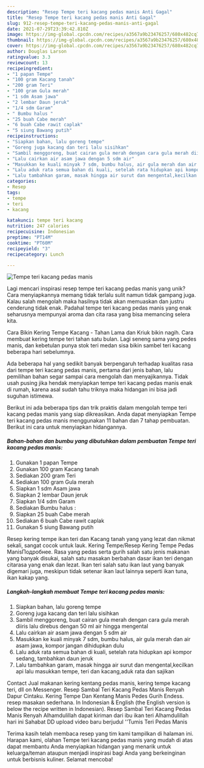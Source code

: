 ```yaml
---
description: "Resep Tempe teri kacang pedas manis Anti Gagal"
title: "Resep Tempe teri kacang pedas manis Anti Gagal"
slug: 912-resep-tempe-teri-kacang-pedas-manis-anti-gagal
date: 2021-07-29T23:39:42.810Z
image: https://img-global.cpcdn.com/recipes/a3567a9b23476257/680x482cq70/tempe-teri-kacang-pedas-manis-foto-resep-utama.jpg
thumbnail: https://img-global.cpcdn.com/recipes/a3567a9b23476257/680x482cq70/tempe-teri-kacang-pedas-manis-foto-resep-utama.jpg
cover: https://img-global.cpcdn.com/recipes/a3567a9b23476257/680x482cq70/tempe-teri-kacang-pedas-manis-foto-resep-utama.jpg
author: Douglas Larson
ratingvalue: 3.3
reviewcount: 13
recipeingredient:
- "1 papan Tempe"
- "100 gram Kacang tanah"
- "200 gram Teri"
- "100 gram Gula merah"
- "1 sdm Asam jawa"
- "2 lembar Daun jeruk"
- "1/4 sdm Garam"
- " Bumbu halus "
- "25 buah Cabe merah"
- "6 buah Cabe rawit caplak"
- "5 siung Bawang putih"
recipeinstructions:
- "Siapkan bahan, lalu goreng tempe"
- "Goreng juga kacang dan teri lalu sisihkan"
- "Sambil menggoreng, buat cairan gula merah dengan cara gula merah diiris lalu direbus dengan 50 ml air hingga mengental"
- "Lalu cairkan air asam jawa dengan 5 sdm air"
- "Masukkan ke kuali minyak 7 sdm, bumbu halus, air gula merah dan air asam jawa, kompor jangan dihidupkan dulu"
- "Lalu aduk rata semua bahan di kuali, setelah rata hidupkan api kompor sedang, tambahkan daun jeruk"
- "Lalu tambahkan garam, masak hingga air surut dan mengental,kecilkan api lalu masukkan tempe, teri dan kacang,aduk rata dan sajikan"
categories:
- Resep
tags:
- tempe
- teri
- kacang

katakunci: tempe teri kacang 
nutrition: 247 calories
recipecuisine: Indonesian
preptime: "PT14M"
cooktime: "PT60M"
recipeyield: "3"
recipecategory: Lunch

---
```



![Tempe teri kacang pedas manis](https://img-global.cpcdn.com/recipes/a3567a9b23476257/680x482cq70/tempe-teri-kacang-pedas-manis-foto-resep-utama.jpg)

Lagi mencari inspirasi resep tempe teri kacang pedas manis yang unik? Cara menyiapkannya memang tidak terlalu sulit namun tidak gampang juga. Kalau salah mengolah maka hasilnya tidak akan memuaskan dan justru cenderung tidak enak. Padahal tempe teri kacang pedas manis yang enak seharusnya mempunyai aroma dan cita rasa yang bisa memancing selera kita.

Cara Bikin Kering Tempe Kacang - Tahan Lama dan Kriuk bikin nagih. Cara membuat kering tempe teri tahan satu bulan. Lagi seneng sama yang pedes manis, dan kebetulan punya stok teri medan sisa bikin sambel teri kacang beberapa hari sebelumnya.

Ada beberapa hal yang sedikit banyak berpengaruh terhadap kualitas rasa dari tempe teri kacang pedas manis, pertama dari jenis bahan, lalu pemilihan bahan segar sampai cara mengolah dan menyajikannya. Tidak usah pusing jika hendak menyiapkan tempe teri kacang pedas manis enak di rumah, karena asal sudah tahu triknya maka hidangan ini bisa jadi suguhan istimewa.


Berikut ini ada beberapa tips dan trik praktis dalam mengolah tempe teri kacang pedas manis yang siap dikreasikan. Anda dapat menyiapkan Tempe teri kacang pedas manis menggunakan 11 bahan dan 7 tahap pembuatan. Berikut ini cara untuk menyiapkan hidangannya.

<!--inarticleads1-->

##### Bahan-bahan dan bumbu yang dibutuhkan dalam pembuatan Tempe teri kacang pedas manis:

1. Gunakan 1 papan Tempe
1. Gunakan 100 gram Kacang tanah
1. Sediakan 200 gram Teri
1. Sediakan 100 gram Gula merah
1. Siapkan 1 sdm Asam jawa
1. Siapkan 2 lembar Daun jeruk
1. Siapkan 1/4 sdm Garam
1. Sediakan  Bumbu halus :
1. Siapkan 25 buah Cabe merah
1. Sediakan 6 buah Cabe rawit caplak
1. Gunakan 5 siung Bawang putih


Resep kering tempe ikan teri dan Kacang tanah yang yang lezat dan nikmat sekali, sangat cocok untuk lauk. Kering Tempe/Resep Kering Tempe Pedas ManisПодробнее. Rasa yang pedas serta gurih salah satu jenis makanan yang banyak disukai, salah satu masakan berbahan dasar ikan teri dengan citarasa yang enak dan lezat. Ikan teri salah satu ikan laut yang banyak digemari juga, meskipun tidak setenar ikan laut lainnya seperti ikan tuna, ikan kakap yang. 

<!--inarticleads2-->

##### Langkah-langkah membuat Tempe teri kacang pedas manis:

1. Siapkan bahan, lalu goreng tempe
1. Goreng juga kacang dan teri lalu sisihkan
1. Sambil menggoreng, buat cairan gula merah dengan cara gula merah diiris lalu direbus dengan 50 ml air hingga mengental
1. Lalu cairkan air asam jawa dengan 5 sdm air
1. Masukkan ke kuali minyak 7 sdm, bumbu halus, air gula merah dan air asam jawa, kompor jangan dihidupkan dulu
1. Lalu aduk rata semua bahan di kuali, setelah rata hidupkan api kompor sedang, tambahkan daun jeruk
1. Lalu tambahkan garam, masak hingga air surut dan mengental,kecilkan api lalu masukkan tempe, teri dan kacang,aduk rata dan sajikan


Contact Jual makanan kering kentang pedas manis, kering tempe kacang teri, dll on Messenger. Resep Sambal Teri Kacang Pedas Manis Renyah Dapur Cintaku. Kering Tempe Dan Kentang Manis Pedes Gurih Endess. resep masakan sederhana. In Indonesian &amp; English (the English version is below the recipe written in Indonesian). Resep Sambal Teri Kacang Pedas Manis Renyah Alhamdulillah dapat kiriman dari ibu ikan teri Alhamdulillah hari ini Sahabat DD upload video baru berjudul &#39;&#39;Tumis Teri Pedas Manis 

Terima kasih telah membaca resep yang tim kami tampilkan di halaman ini. Harapan kami, olahan Tempe teri kacang pedas manis yang mudah di atas dapat membantu Anda menyiapkan hidangan yang menarik untuk keluarga/teman ataupun menjadi inspirasi bagi Anda yang berkeinginan untuk berbisnis kuliner. Selamat mencoba!

